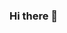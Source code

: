 ### Hi there 👋



<!--
![](https://komarev.com/ghpvc/?username=maaazo)
<a href="google.com" ><img src="https://img.shields.io/badge/YouTube-FF0000?style=for-the-badge&logo=youtube&logoColor=white" /></a>
**maaazo/maaazo** is a ✨ _special_ ✨ repository because its `README.md` (this file) appears on your GitHub profile.

Here are some ideas to get you started:

- 🔭 I’m currently working on ...
- 🌱 I’m currently learning ...
- 👯 I’m looking to collaborate on ...
- 🤔 I’m looking for help with ...
- 💬 Ask me about ...
- 📫 How to reach me: ...
- 😄 Pronouns: ...
- ⚡ Fun fact: ...
-->

